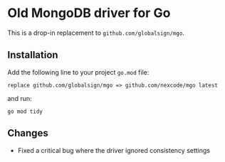 # Old MongoDB driver for Go

This is a drop-in replacement to `github.com/globalsign/mgo`.

## Installation

Add the following line to your project `go.mod` file:

```
replace github.com/globalsign/mgo => github.com/nexcode/mgo latest
```

and run:

```
go mod tidy
```

## Changes

- Fixed a critical bug where the driver ignored consistency settings
